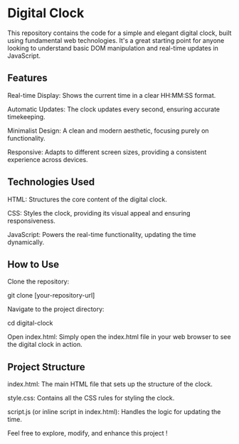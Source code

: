 # Digital Clock
This repository contains the code for a simple and elegant digital clock, built using fundamental web technologies. It's a great starting point for anyone looking to understand basic DOM manipulation and real-time updates in JavaScript.

## Features
Real-time Display: Shows the current time in a clear HH:MM:SS format.

Automatic Updates: The clock updates every second, ensuring accurate timekeeping.

Minimalist Design: A clean and modern aesthetic, focusing purely on functionality.

Responsive: Adapts to different screen sizes, providing a consistent experience across devices.

## Technologies Used
HTML: Structures the core content of the digital clock.

CSS: Styles the clock, providing its visual appeal and ensuring responsiveness.

JavaScript: Powers the real-time functionality, updating the time dynamically.

## How to Use
Clone the repository:

git clone [your-repository-url]

Navigate to the project directory:

cd digital-clock

Open index.html: Simply open the index.html file in your web browser to see the digital clock in action.

## Project Structure
index.html: The main HTML file that sets up the structure of the clock.

style.css: Contains all the CSS rules for styling the clock.

script.js (or inline script in index.html): Handles the logic for updating the time.

Feel free to explore, modify, and enhance this project !
